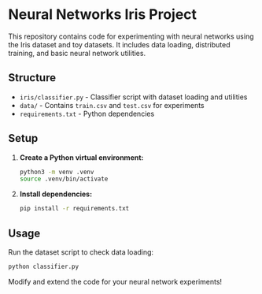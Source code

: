 # Neural Networks Iris Project

This repository contains code for experimenting with neural networks using the Iris dataset and toy datasets. It includes data loading, distributed training, and basic neural network utilities.

## Structure

- `iris/classifier.py` - Classifier script with dataset loading and utilities
- `data/` - Contains `train.csv` and `test.csv` for experiments
- `requirements.txt` - Python dependencies

## Setup

1. **Create a Python virtual environment:**
   ```sh
   python3 -m venv .venv
   source .venv/bin/activate
   ```
2. **Install dependencies:**
   ```sh
   pip install -r requirements.txt
   ```

## Usage

Run the dataset script to check data loading:

```sh
python classifier.py
```

Modify and extend the code for your neural network experiments!
